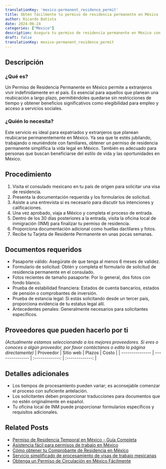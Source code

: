 ```yaml
---
translationKey: 'mexico-permanent_residence_permit'
title: Obtén fácilmente tu permiso de residencia permanente en México
author: Ricardo Batista
date: 2024-06-24
categories: ["Mexico"]
description: Asegura tu permiso de residencia permanente en México con facilidad. Sigue nuestra guía paso a paso y simplifica el proceso.
draft: false
translationKey: mexico-permanent_residence_permit
---
```


## Descripción
### ¿Qué es?
Un Permiso de Residencia Permanente en México permite a extranjeros vivir indefinidamente en el país. Es esencial para aquellos que planean una reubicación a largo plazo, permitiéndoles quedarse sin restricciones de tiempo y obtener beneficios significativos como elegibilidad para empleo y acceso a servicios sociales.

### ¿Quién lo necesita?
Este servicio es ideal para expatriados y extranjeros que planean reubicarse permanentemente en México. Ya sea que te estés jubilando, trabajando o reuniéndote con familiares, obtener un permiso de residencia permanente simplifica la vida legal en México. También es adecuado para personas que buscan beneficiarse del estilo de vida y las oportunidades en México.

## Procedimiento

1. Visita el consulado mexicano en tu país de origen para solicitar una visa de residencia.
2. Presenta la documentación requerida y los formularios de solicitud.
3. Asiste a una entrevista si es necesario para discutir tus intenciones y calificaciones.
4. Una vez aprobado, viaja a México y completa el proceso de entrada.
5. Dentro de los 30 días posteriores a la entrada, visita la oficina local de inmigración (INM) para finalizar tu permiso de residencia.
6. Proporciona documentación adicional como huellas dactilares y fotos.
7. Recibe tu Tarjeta de Residente Permanente en unas pocas semanas.

## Documentos requeridos

- Pasaporte válido: Asegúrate de que tenga al menos 6 meses de validez.
- Formulario de solicitud: Obtén y completa el formulario de solicitud de residencia permanente en el consulado.
- Fotos recientes de tamaño pasaporte: Por lo general, dos fotos con fondo blanco.
- Prueba de estabilidad financiera: Estados de cuenta bancarios, estados de pensión o comprobantes de inversión.
- Prueba de estancia legal: Si estás solicitando desde un tercer país, proporciona evidencia de tu estatus legal allí.
- Antecedentes penales: Generalmente necesarios para solicitantes específicos.

## Proveedores que pueden hacerlo por ti
_(Actualmente estamos seleccionando a los mejores proveedores. Si eres o conoces a algún proveedor, por favor contáctanos o edita la página directamente)_
| Proveedor        |     Sitio web     |     Plazos    |       Costo      |
| --------------- | --------------- |  :-------------: | :-------------: |

## Detalles adicionales

- Los tiempos de procesamiento pueden variar; es aconsejable comenzar el proceso con suficiente antelación.
- Los solicitantes deben proporcionar traducciones para documentos que no estén originalmente en español.
- Tu oficina local de INM puede proporcionar formularios específicos y requisitos adicionales.
## Related Posts

- [Permiso de Residencia Temporal en México - Guía Completa](https://tramitit.com/spanish/guides/mexico/permiso_de_residencia_temporal/)
- [Asistencia fácil para permisos de trabajo en México](https://tramitit.com/spanish/guides/mexico/permiso_de_trabajo/)
- [Cómo obtener tu Comprobante de Residencia en México](https://tramitit.com/spanish/guides/mexico/carta_de_residencia/)
- [Servicio simplificado de procesamiento de visas de trabajo mexicanas](https://tramitit.com/spanish/guides/mexico/trámite_de_visa_de_trabajo/)
- [Obtenga un Permiso de Circulación en México Fácilmente](https://tramitit.com/spanish/guides/mexico/permiso_de_circulación/)